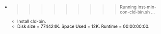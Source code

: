 * >>>>>>>>> Running inst-min-con-cld-bin.sh ...
  * Install cld-bin.
  * Disk size = 774424K. Space Used = 12K. Runtime = 00:00:00:00.
